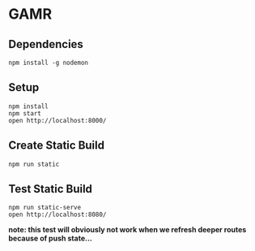 # GAMR

## Dependencies 

    npm install -g nodemon


## Setup 

    npm install
    npm start
    open http://localhost:8000/

## Create Static Build

    npm run static

## Test Static Build

    npm run static-serve
    open http://localhost:8080/

__note: this test will obviously not work when we refresh deeper routes because of push state...__
    
